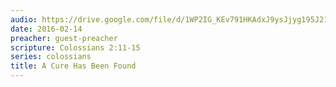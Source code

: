 ```yaml
---
audio: https://drive.google.com/file/d/1WP2IG_KEv791HKAdxJ9ysJjyg195J21W/view
date: 2016-02-14
preacher: guest-preacher
scripture: Colossians 2:11-15
series: colossians
title: A Cure Has Been Found
---
```

